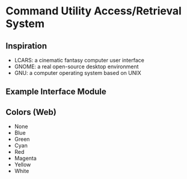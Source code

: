 Command Utility Access/Retrieval System
=======================================


Inspiration
-----------

- LCARS: a cinematic fantasy computer user interface
- GNOME: a real open-source desktop environment
- GNU: a computer operating system based on UNIX


Example Interface Module
------------------------


Colors (Web)
------------

<ul>
<li class="badge">None</li>
<li class="badge blue">Blue</li>
<li class="badge green">Green</li>
<li class="badge cyan">Cyan</li>
<li class="badge red">Red</li>
<li class="badge magenta">Magenta</li>
<li class="badge yellow">Yellow</li>
<li class="badge white">White</li>
</ul>
